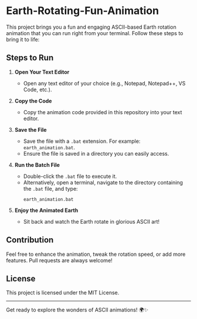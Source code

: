 # Earth-Rotating-Fun-Animation

This project brings you a fun and engaging ASCII-based Earth rotation animation that you can run right from your terminal. Follow these steps to bring it to life:

## Steps to Run

1. **Open Your Text Editor**
   - Open any text editor of your choice (e.g., Notepad, Notepad++, VS Code, etc.).

2. **Copy the Code**
   - Copy the animation code provided in this repository into your text editor.

3. **Save the File**
   - Save the file with a `.bat` extension. For example: `earth_animation.bat`.
   - Ensure the file is saved in a directory you can easily access.

4. **Run the Batch File**
   - Double-click the `.bat` file to execute it.
   - Alternatively, open a terminal, navigate to the directory containing the `.bat` file, and type:
     ```
     earth_animation.bat
     ```

5. **Enjoy the Animated Earth**
   - Sit back and watch the Earth rotate in glorious ASCII art!

## Contribution
Feel free to enhance the animation, tweak the rotation speed, or add more features. Pull requests are always welcome!

## License
This project is licensed under the MIT License.

---

Get ready to explore the wonders of ASCII animations! 🌍✨
